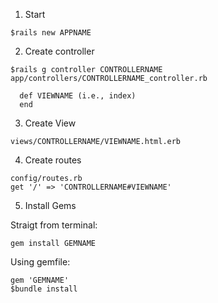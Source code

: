 
1. Start 

```
$rails new APPNAME
```

2. Create controller

```
$rails g controller CONTROLLERNAME
app/controllers/CONTROLLERNAME_controller.rb

  def VIEWNAME (i.e., index)
  end
```

3. Create View

```
views/CONTROLLERNAME/VIEWNAME.html.erb
```

4. Create routes

```
config/routes.rb
get '/' => 'CONTROLLERNAME#VIEWNAME'
```

5. Install Gems

Straigt from terminal:

```
gem install GEMNAME
```

Using gemfile:

```
gem 'GEMNAME'
$bundle install
```

